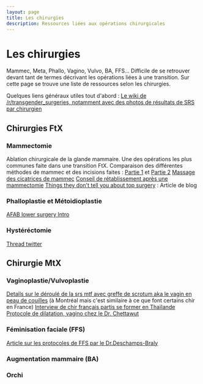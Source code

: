 ```yaml
---
layout: page
title: Les chirurgies
description: Ressources liées aux opérations chirurgicales
---
```



# Les chirurgies

Mammec, Meta, Phallo, Vagino, Vulvo, BA, FFS... Difficile de se retrouver devant tant de termes décrivant les opérations liées à une transition. Sur cette page se trouve une liste de ressources selon les chirurgies.

Quelques liens généraux utiles tout d'abord :
[Le wiki de /r/transgender_surgeries, notamment avec des photos de résultats de SRS par chirurgien](https://www.reddit.com/r/TransSurgeriesWiki/wiki/index)


## Chirurgies FtX

### Mammectomie
Ablation chirurgicale de la glande mammaire. Une des opérations les plus communes faite dans une transition FtX.
Comparaison des différentes méthodes de mammec et des incisions faites : [Partie 1]([https://cdn.discordapp.com/attachments/419527303228424192/477987256427085863/20e54b35-9d28-4b0d-96bf-b30c4379ec96.jpg](https://cdn.discordapp.com/attachments/419527303228424192/477987256427085863/20e54b35-9d28-4b0d-96bf-b30c4379ec96.jpg)) et [Partie 2]([https://media.discordapp.net/attachments/419527303228424192/477987256850972700/f026e251-b660-48e6-bf36-4f5e23acf730.jpg](https://media.discordapp.net/attachments/419527303228424192/477987256850972700/f026e251-b660-48e6-bf36-4f5e23acf730.jpg))
[Massage des cicatrices de mammec](http://transmimetique.blogspot.com/2013/10/ftm-massage-des-cicatrices-apres-une.html)
[Conseil de rétablissement après une mammectomie](https://docs.google.com/document/d/1ZEn7jPauTMPHQgfQhNdW_xoKox8q_ysJyzK_jgH86LQ/edit?usp=sharing)
[Things they don't tell you about top surgery](http://trugender.tumblr.com/post/175031080034/sabertoothwalrus-ctimbro93-ctimbro93) : Article de blog

### Phalloplastie et Métoidioplastie

[AFAB lower surgery Intro](https://docs.google.com/document/d/162HJXNdX8LWPbRPhCbBvKTy5b6XzE8o9h7L-MxMWgjA/edit)

### Hystéréctomie

[Thread twitter](https://twitter.com/Charley_Nova/status/1078575793167581184?s=09)


## Chirurgie MtX

### Vaginoplastie/Vulvoplastie

[Details sur le déroulé de la srs mtf avec greffe de scrotum aka le vagin en peau de couilles](https://www.grsmontreal.com/fr/chirurgies/homme-a-femme/1-vaginoplastie.html) (à Montréal mais c'est similaire à ce que font certains chir en France)
[Interview de chir français partis se former en Thaïlande](https://cdn.discordapp.com/attachments/419527303228424192/448440195432579072/Ethique_sexe_et_scalpel_-_IW_Rausky_2.pdf)
[Protocole de dilatation, vagino chez le Dr. Chettawut](https://cdn.discordapp.com/attachments/419527303228424192/638071509973205052/protocole_dilatation_chet.pdf)


### Féminisation faciale (FFS)

[Article sur les protocoles de FFS par le Dr.Deschamps-Braly]([https://www.evms.edu/media/departments/medical_group/aesthetic_center_new/Approach_to_Feminization_Surgery_and_Facial_Masculinization_Surgery__Aesthetic_Goals_and_Principles_of_Management.pdf](https://www.evms.edu/media/departments/medical_group/aesthetic_center_new/Approach_to_Feminization_Surgery_and_Facial_Masculinization_Surgery__Aesthetic_Goals_and_Principles_of_Management.pdf))

### Augmentation mammaire (BA)

### Orchi


